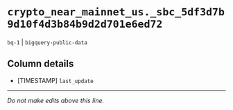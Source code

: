 # `crypto_near_mainnet_us._sbc_5df3d7b9d10f4d3b84b9d2d701e6ed72`
`bq-1` | `bigquery-public-data`

## Column details
* [TIMESTAMP] `last_update`

-------------------------------------------------------------------------------
*Do not make edits above this line.*
